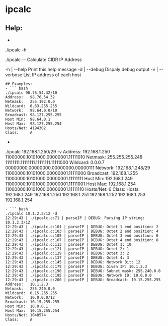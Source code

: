 # ipcalc
## Help:
- ``` bash
./ipcalc -h

./ipcalc -- Calculate CIDR IP Address

-h | --help     Print this help message
-d | --debug    Dispaly debug output
-v | --verbose  List IP address of each host
```
## Examples:
- ``` bash
./ipcalc 98.76.54.32/10
Address:   98.76.54.32
Netmask:   255.192.0.0
Wildcard:  0.63.255.255
Network:   98.64.0.0/10
Broadcast: 98.127.255.255
Host Min:  98.64.0.1
Host Max:  98.127.255.254
Hosts/Net: 4194302
Class:     A
```
- ``` bash
./ipcalc 192.168.1.250/29 -v
Address:   192.168.1.250       11000000.10101000.00000001.11111010
Netmask:   255.255.255.248     11111111.11111111.11111111.11111000
Wildcard:  0.0.0.7             00000000.00000000.00000000.00000111
Network:   192.168.1.248/29    11000000.10101000.00000001.11111000
Broadcast: 192.168.1.255       11000000.10101000.00000001.11111111
Host Min:  192.168.1.249       11000000.10101000.00000001.11111001
Host Max:  192.168.1.254       11000000.10101000.00000001.11111110
Hosts/Net: 6
Class:
Hosts:
  192.168.1.249
  192.168.1.250
  192.168.1.251
  192.168.1.252
  192.168.1.253
  192.168.1.254
```
- ``` bash
./ipcalc 10.1.2.3/12 -d
12:29:43 | ./ipcalc.c:71 | parseIP | DEBUG: Parsing IP string: 10.1.2.3/12
12:29:43 | ./ipcalc.c:101 | parseIP | DEBUG: Octet 1 end position: 2
12:29:43 | ./ipcalc.c:103 | parseIP | DEBUG: Octet 2 end position: 4
12:29:43 | ./ipcalc.c:105 | parseIP | DEBUG: Octet 3 end position: 6
12:29:43 | ./ipcalc.c:107 | parseIP | DEBUG: Octet 4 end position: 8
12:29:43 | ./ipcalc.c:113 | parseIP | DEBUG: Octet 1: 10
12:29:43 | ./ipcalc.c:121 | parseIP | DEBUG: Octet 2: 1
12:29:43 | ./ipcalc.c:129 | parseIP | DEBUG: Octet 3: 2
12:29:43 | ./ipcalc.c:137 | parseIP | DEBUG: Octet 4: 3
12:29:43 | ./ipcalc.c:145 | parseIP | DEBUG: Network Bit: 12
12:29:43 | ./ipcalc.c:179 | parseIP | DEBUG: Given IP: 10.1.2.3
12:29:43 | ./ipcalc.c:190 | parseIP | DEBUG: Subnet mask: 255.240.0.0
12:29:43 | ./ipcalc.c:195 | parseIP | DEBUG: Network ID: 10.0.0.0
12:29:43 | ./ipcalc.c:200 | parseIP | DEBUG: Broadcast: 10.15.255.255
Address:   10.1.2.3
Netmask:   255.240.0.0
Wildcard:  0.15.255.255
Network:   10.0.0.0/12
Broadcast: 10.15.255.255
Host Min:  10.0.0.1
Host Max:  10.15.255.254
Hosts/Net: 1048574
Class:     A
```